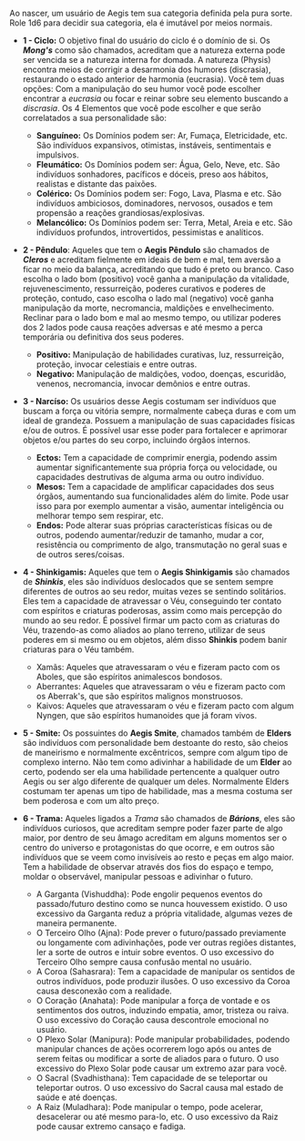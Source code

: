 Ao nascer, um usuário de Aegis tem sua categoria definida pela pura sorte. Role 1d6 para decidir sua categoria, ela é imutável por meios normais. 

- **1 - Ciclo:** O objetivo final do usuário do ciclo é o domínio de si. Os ***Mong's*** como são chamados, acreditam que a natureza externa pode ser vencida se a natureza interna for domada. A natureza (Physis) encontra meios de corrigir a desarmonia dos humores (discrasia), restaurando o estado anterior de harmonia (eucrasia). Você tem duas opções: Com a manipulação do seu humor você pode escolher encontrar a *eucrasia* ou focar e reinar sobre seu elemento buscando a *discrasia*. Os 4 Elementos que você pode escolher e que serão correlatados a sua personalidade são:
	- **Sanguíneo:** Os Domínios podem ser: Ar, Fumaça, Eletricidade, etc. São indivíduos expansivos, otimistas, instáveis, sentimentais e impulsivos.
	- **Fleumático:** Os Domínios podem ser: Água, Gelo, Neve, etc. São indivíduos sonhadores, pacíficos e dóceis, preso aos hábitos, realistas e distante das paixões.
	- **Colérico:** Os Domínios podem ser: Fogo, Lava, Plasma e etc. São indivíduos ambiciosos, dominadores, nervosos, ousados e tem propensão a reações grandiosas/explosivas.
	- **Melancólico:** Os Domínios podem ser: Terra, Metal, Areia e etc. São indivíduos profundos, introvertidos, pessimistas e analíticos.
	
- **2 - Pêndulo**: Aqueles que tem o **Aegis Pêndulo** são chamados de ***Cleros*** e acreditam fielmente em ideais de bem e mal, tem aversão a ficar no meio da balança, acreditando que tudo é preto ou branco. Caso escolha o lado bom (positivo) você ganha a manipulação da vitalidade, rejuvenescimento, ressurreição, poderes curativos e poderes de proteção, contudo, caso escolha o lado mal (negativo) você ganha manipulação da morte, necromancia, maldições e envelhecimento. Reclinar para o lado bom e mal ao mesmo tempo, ou utilizar poderes dos 2 lados pode causa reações adversas e até mesmo a perca temporária ou definitiva dos seus poderes.
	- **Positivo:** Manipulação de habilidades curativas, luz, ressurreição, proteção, invocar celestiais e entre outras.
	- **Negativo:** Manipulação de maldições, vodoo, doenças, escuridão, venenos, necromancia, invocar demônios e entre outras.
	
- **3 - Narcíso:** Os usuários desse Aegis costumam ser indivíduos que buscam a força ou vitória sempre, normalmente cabeça duras e com um ideal de grandeza. Possuem a manipulação de suas capacidades físicas e/ou de outros. É possível usar esse poder para fortalecer e aprimorar objetos e/ou partes do seu corpo, incluindo órgãos internos.
	- **Ectos:** Tem a capacidade de comprimir energia, podendo assim aumentar significantemente sua própria força ou velocidade, ou capacidades destrutivas de alguma arma ou outro indivíduo.
	- **Mesos:** Tem a capacidade de amplificar capacidades  dos seus órgãos, aumentando sua funcionalidades além do limite. Pode usar isso para por exemplo aumentar a visão, aumentar inteligência ou melhorar tempo sem respirar, etc.
	- **Endos:** Pode alterar suas próprias características físicas ou de outros, podendo aumentar/reduzir de tamanho, mudar a cor, resistência ou comprimento de algo, transmutação no geral suas e de outros seres/coisas.
	
- **4 - Shinkigamis:** Aqueles que tem o **Aegis Shinkigamis** são chamados de ***Shinkis***, eles são indivíduos deslocados que se sentem sempre diferentes de outros ao seu redor, muitas vezes se sentindo solitários. Eles tem a capacidade de atravessar o Véu, conseguindo ter contato com espíritos e criaturas poderosas, assim como mais percepção do mundo ao seu redor. É possível firmar um pacto com as criaturas do Véu, trazendo-as como aliados ao plano terreno, utilizar de seus poderes em si mesmo ou em objetos, além disso **Shinkis** podem banir criaturas para o Véu também.
	- Xamãs: Aqueles que atravessaram o véu e fizeram pacto com os Aboles, que são espíritos animalescos bondosos.
	- Aberrantes: Aqueles que atravessaram o véu e fizeram pacto com os Aberrak's, que são espíritos malignos monstruosos.
	- Kaivos: Aqueles que atravessaram o véu e fizeram pacto com algum Nyngen, que são espíritos humanoides que já foram vivos.
	
- **5 - Smite:** Os possuintes do **Aegis Smite**, chamados também de **Elders** são indivíduos com personalidade bem destoante do resto, são cheios de maneirismo e normalmente excêntricos, sempre com algum tipo de complexo interno. Não tem como adivinhar a habilidade de um **Elder** ao certo, podendo ser ela uma habilidade pertencente a qualquer outro Aegis ou ser algo diferente de qualquer um deles. Normalmente Elders costumam ter apenas um tipo de habilidade, mas a mesma costuma ser bem poderosa e com um alto preço.
	
- **6 - Trama:** Aqueles ligados a *Trama* são chamados de ***Bárions***, eles são indivíduos curiosos, que acreditam sempre poder fazer parte de algo maior, por dentro de seu âmago acreditam em alguns momentos ser o centro do universo e protagonistas do que ocorre, e em outros são indivíduos que se veem como invisíveis ao resto e peças em algo maior. Tem a habilidade de observar através dos fios do espaço e tempo, moldar o observável, manipular pessoas e adivinhar o futuro.
	- A Garganta (Vishuddha): Pode engolir pequenos eventos do passado/futuro destino como se nunca houvessem existido. O uso excessivo da Garganta reduz a própria vitalidade, algumas vezes de maneira permanente.
	- O Terceiro Olho (Ajna): Pode prever o futuro/passado previamente ou longamente com adivinhações, pode ver outras regiões distantes, ler a sorte de outros e intuir sobre eventos. O uso excessivo do Terceiro Olho sempre causa confusão mental no usuário.
	- A Coroa (Sahasrara): Tem a capacidade de manipular os sentidos de outros indivíduos, pode produzir ilusões. O uso excessivo da Coroa causa desconexão com a realidade.
	- O Coração (Anahata): Pode manipular a força de vontade e os sentimentos dos outros, induzindo empatia, amor, tristeza ou raiva. O uso excessivo do Coração causa descontrole emocional no usuário.
	- O Plexo Solar (Manipura): Pode manipular probabilidades, podendo manipular chances de ações ocorrerem logo após ou antes de serem feitas ou modificar a sorte de aliados para o futuro. O uso excessivo do Plexo Solar pode causar um extremo azar para você.
	- O Sacral (Svadhisthana): Tem capacidade de se teleportar ou teleportar outros. O uso excessivo do Sacral causa mal estado de saúde e até doenças.
	- A Raiz (Muladhara): Pode manipular o tempo, pode acelerar, desacelerar ou até mesmo para-lo, etc. O uso excessivo da Raiz pode causar extremo cansaço e fadiga.
	